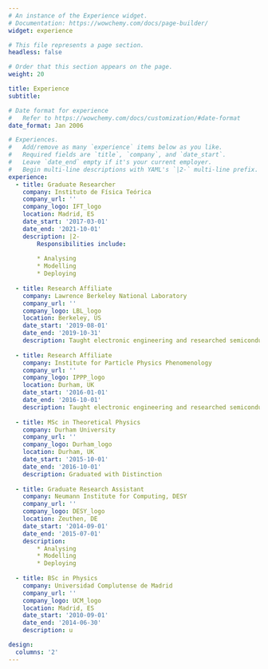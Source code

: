 ```yaml
---
# An instance of the Experience widget.
# Documentation: https://wowchemy.com/docs/page-builder/
widget: experience

# This file represents a page section.
headless: false

# Order that this section appears on the page.
weight: 20

title: Experience
subtitle:

# Date format for experience
#   Refer to https://wowchemy.com/docs/customization/#date-format
date_format: Jan 2006

# Experiences.
#   Add/remove as many `experience` items below as you like.
#   Required fields are `title`, `company`, and `date_start`.
#   Leave `date_end` empty if it's your current employer.
#   Begin multi-line descriptions with YAML's `|2-` multi-line prefix.
experience:
  - title: Graduate Researcher
    company: Instituto de Física Teórica
    company_url: ''
    company_logo: IFT_logo
    location: Madrid, ES
    date_start: '2017-03-01'
    date_end: '2021-10-01'
    description: |2-
        Responsibilities include:
        
        * Analysing
        * Modelling
        * Deploying
        
  - title: Research Affiliate
    company: Lawrence Berkeley National Laboratory
    company_url: ''
    company_logo: LBL_logo
    location: Berkeley, US
    date_start: '2019-08-01'
    date_end: '2019-10-31'
    description: Taught electronic engineering and researched semiconductor physics.
    
  - title: Research Affiliate
    company: Institute for Particle Physics Phenomenology
    company_url: ''
    company_logo: IPPP_logo
    location: Durham, UK
    date_start: '2016-01-01'
    date_end: '2016-10-01'
    description: Taught electronic engineering and researched semiconductor physics.
    
  - title: MSc in Theoretical Physics
    company: Durham University
    company_url: ''
    company_logo: Durham_logo
    location: Durham, UK
    date_start: '2015-10-01'
    date_end: '2016-10-01'
    description: Graduated with Distinction
    
  - title: Graduate Research Assistant
    company: Neumann Institute for Computing, DESY
    company_url: ''
    company_logo: DESY_logo
    location: Zeuthen, DE
    date_start: '2014-09-01'
    date_end: '2015-07-01'
    description: 
        * Analysing
        * Modelling
        * Deploying
    
  - title: BSc in Physics
    company: Universidad Complutense de Madrid
    company_url: ''
    company_logo: UCM_logo
    location: Madrid, ES
    date_start: '2010-09-01'
    date_end: '2014-06-30'
    description: u

design:
  columns: '2'
---
```

